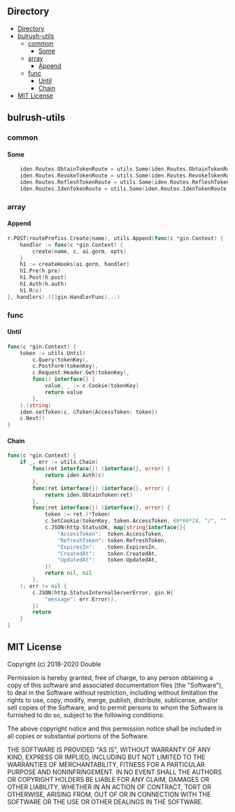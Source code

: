 ## Directory
<!-- TOC -->

- [Directory](#directory)
- [bulrush-utils](#bulrush-utils)
    - [common](#common)
        - [Some](#some)
    - [array](#array)
        - [Append](#append)
    - [func](#func)
        - [Until](#until)
        - [Chain](#chain)
- [MIT License](#mit-license)

<!-- /TOC -->
## bulrush-utils

### common

#### Some
```go
	iden.Routes.ObtainTokenRoute = utils.Some(iden.Routes.ObtainTokenRoute, "/obtainToken").(string)
	iden.Routes.RevokeTokenRoute = utils.Some(iden.Routes.RevokeTokenRoute, "/revokeToken").(string)
	iden.Routes.RefleshTokenRoute = utils.Some(iden.Routes.RefleshTokenRoute, "/refleshToken").(string)
	iden.Routes.IdenTokenRoute = utils.Some(iden.Routes.IdenTokenRoute, "/idenToken").(string)
```

### array

#### Append
```go
r.POST(routePrefixs.Create(name), utils.Append(func(c *gin.Context) {
    handler := func(c *gin.Context) {
        create(name, c, ai.gorm, opts)
    }
    h1 := createHooks(ai.gorm, handler)
    h1.Pre(h.pre)
    h1.Post(h.post)
    h1.Auth(h.auth)
    h1.R(c)
}, handlers).([]gin.HandlerFunc)...)
```
### func

#### Until
```go
func(c *gin.Context) {
    token := utils.Until(
        c.Query(tokenKey),
        c.PostForm(tokenKey),
        c.Request.Header.Get(tokenKey),
        func() interface{} {
            value, _ := c.Cookie(tokenKey)
            return value
        },
    ).(string)
    iden.setToken(c, &Token{AccessToken: token})
    c.Next()
}
```

#### Chain
```go
func(c *gin.Context) {
    if _, err := utils.Chain(
        func(ret interface{}) (interface{}, error) {
            return iden.Auth(c)
        },
        func(ret interface{}) (interface{}, error) {
            return iden.ObtainToken(ret)
        },
        func(ret interface{}) (interface{}, error) {
            token := ret.(*Token)
            c.SetCookie(tokenKey, token.AccessToken, 60*60*24, "/", "", false, true)
            c.JSON(http.StatusOK, map[string]interface{}{
                "AccessToken":  token.AccessToken,
                "RefreshToken": token.RefreshToken,
                "ExpiresIn":    token.ExpiresIn,
                "CreatedAt":    token.CreatedAt,
                "UpdatedAt":    token.UpdatedAt,
            })
            return nil, nil
        },
    ); err != nil {
        c.JSON(http.StatusInternalServerError, gin.H{
            "message": err.Error(),
        })
        return
    }
}
```

## MIT License

Copyright (c) 2018-2020 Double

Permission is hereby granted, free of charge, to any person obtaining a copy
of this software and associated documentation files (the "Software"), to deal
in the Software without restriction, including without limitation the rights
to use, copy, modify, merge, publish, distribute, sublicense, and/or sell
copies of the Software, and to permit persons to whom the Software is
furnished to do so, subject to the following conditions:

The above copyright notice and this permission notice shall be included in all
copies or substantial portions of the Software.

THE SOFTWARE IS PROVIDED "AS IS", WITHOUT WARRANTY OF ANY KIND, EXPRESS OR
IMPLIED, INCLUDING BUT NOT LIMITED TO THE WARRANTIES OF MERCHANTABILITY,
FITNESS FOR A PARTICULAR PURPOSE AND NONINFRINGEMENT. IN NO EVENT SHALL THE
AUTHORS OR COPYRIGHT HOLDERS BE LIABLE FOR ANY CLAIM, DAMAGES OR OTHER
LIABILITY, WHETHER IN AN ACTION OF CONTRACT, TORT OR OTHERWISE, ARISING FROM,
OUT OF OR IN CONNECTION WITH THE SOFTWARE OR THE USE OR OTHER DEALINGS IN THE
SOFTWARE.